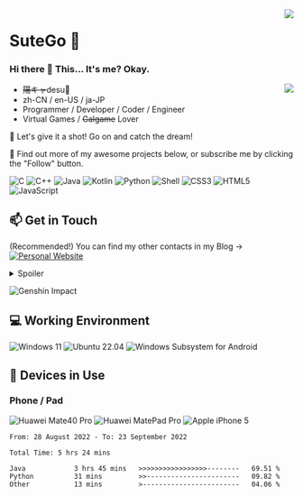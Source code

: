 <img align="right" src="https://github-readme-stats.vercel.app/api?username=G0m1b4ko&show_icons=true&hide_border=true&icon_color=000&title_color=000&include_all_commits_disable=false&custom_title=Meow~&count_private=true">

# SuteGo 🔭

### Hi there 👋 This... It's me? Okay.

<img align="right" src="https://github-readme-stats.vercel.app/api/top-langs?username=G0m1b4ko&hide_border=true&title_color=000&layout=compact">

- ~~陽キャ~~desu🥺 
- zh-CN / en-US / ja-JP
- Programmer / Developer / Coder / Engineer
- Virtual Games / ~~Galgame~~ Lover

💖 Let's give it a shot! Go on and catch the dream!

🤔 Find out more of my awesome projects below, or subscribe me by clicking the "Follow" button.

![C](https://img.shields.io/badge/-C-a8b9cc?style=flat-square&logo=C&logoColor=fff)
![C++](https://img.shields.io/badge/-C%2b%2b-00599c?style=flat-square&logo=C%2b%2b&logoColor=fff)
![Java](https://img.shields.io/badge/-Java-f80000?style=flat-square&logo=oracle&logoColor=fff)
![Kotlin](https://img.shields.io/badge/-Kotlin-7f52ff?style=flat-square&logo=kotlin&logoColor=fff)
![Python](https://img.shields.io/badge/-Python-3776ab?style=flat-square&logo=python&logoColor=fff)
![Shell](https://img.shields.io/badge/-Shell-4eaa25?style=flat-square&logo=gnu%20bash&logoColor=fff)
![CSS3](https://img.shields.io/badge/-CSS3-1572b6?style=flat-square&logo=CSS3&labelColor=1572b6)
![HTML5](https://img.shields.io/badge/-HTML5-e34f26?style=flat-square&logo=HTML5&logoColor=fff)
![JavaScript](https://img.shields.io/badge/-JavaScript-f7df1e?style=flat-square&logo=JavaScript&labelColor=f7df1e&logoColor=000)

## 📫 Get in Touch

(Recommended!) You can find my other contacts in my Blog -> [![Personal Website](https://img.shields.io/badge/-Dadakko-ff6550?style=flat-square&logo=AddThis&logoColor=white&labelColor=ff6550)](https://dadakko.ink/)
<details>
<summary>Spoiler</summary>
 
[![Twitter](https://img.shields.io/twitter/follow/InKy4n?color=1ca0f1&label=%40InKy4n&logo=twitter&logoColor=white&style=flat-square&labelColor=1ca0f1)](https://twitter.com/InKy4n)
[![BiliBili](https://img.shields.io/badge/-だだっこ-00a1d6?style=flat-square&logo=bilibili&logoColor=fff)](https://space.bilibili.com/554582915)
[![Steam](https://img.shields.io/badge/-dadakko-000000?style=flat-square&logo=steam&logoColor=white&labelColor=000000)](https://steamcommunity.com/id/dadakko)
[![E-Mail](https://img.shields.io/badge/-1nKy4@dadakko.ink-168de2?style=flat-square&logo=mail.ru&logoColor=white&labelColor=168de2)](mailto:1nKy4_at_dadakko.ink)
</details>

![Genshin Impact](https://genshin-card.getloli.com/1/299682953.png)

## 💻 Working Environment

![Windows 11](https://img.shields.io/badge/Windows%2011-00adef?style=flat-square&logo=windows&logoColor=ffffff)
![Ubuntu 22.04](https://img.shields.io/badge/Ubuntu%2022.04-dd4814?style=flat-square&logo=ubuntu&logoColor=ffffff)
![Windows Subsystem for Android](https://img.shields.io/badge/Windows%20Subsystem%20for%20Android-3ddc84?style=flat-square&logo=android&logoColor=ffffff)

## 📱 Devices in Use

### Phone / Pad

![Huawei Mate40 Pro](https://img.shields.io/badge/Huawei%20Mate40%20Pro-ff0000?style=flat-square&logo=huawei&logoColor=ffffff)
![Huawei MatePad Pro](https://img.shields.io/badge/Huawei%20MatePad%20Pro-ff0000?style=flat-square&logo=huawei&logoColor=ffffff)
![Apple iPhone 5](https://img.shields.io/badge/Apple%20iPhone%205-a2aaad?style=flat-square&logo=apple&logoColor=ffffff)


<!--START_SECTION:waka-->

```text
From: 28 August 2022 - To: 23 September 2022

Total Time: 5 hrs 24 mins

Java            3 hrs 45 mins   >>>>>>>>>>>>>>>>>--------   69.51 %
Python          31 mins         >>-----------------------   09.82 %
Other           13 mins         >------------------------   04.06 %
```

<!--END_SECTION:waka-->
